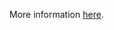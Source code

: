 More information [here](https://docs.prismacloud.io/en/enterprise-edition/policy-reference/google-cloud-policies/google-cloud-public-policies/ensure-gcp-cloud-dataflow-job-has-public-ips).
